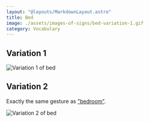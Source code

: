 ```yaml
---
layout: "@layouts/MarkdownLayout.astro"
title: Bed
image: ./assets/images-of-signs/bed-variation-1.gif
category: Vocabulary
---
```


## Variation 1

![Variation 1 of bed](@signs/bed-variation-1.gif)

## Variation 2

Exactly the same gesture as ["bedroom"](../bedroom).

![Variation 2 of bed](@signs/bed-variation-2.gif)
